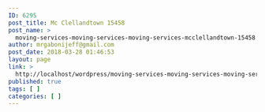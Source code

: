 ```yaml
---
ID: 6295
post_title: Mc Clellandtown 15458
post_name: >
  moving-services-moving-services-moving-services-mcclellandtown-15458
author: mrgabonijeff@gmail.com
post_date: 2018-03-28 01:46:53
layout: page
link: >
  http://localhost/wordpress/moving-services-moving-services-moving-services-mcclellandtown-15458/
published: true
tags: [ ]
categories: [ ]
---
```

